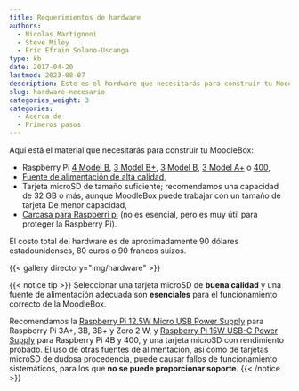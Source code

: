 ```yaml
---
title: Requerimientos de hardware
authors:
  - Nicolas Martignoni
  - Steve Miley
  - Eric Efrain Solano-Uscanga
type: kb
date: 2017-04-20
lastmod: 2023-08-07
description: Este es el hardware que necesitarás para construir tu MoodleBox
slug: hardware-necesario
categories_weight: 3
categories:
  - Acerca de
  - Primeros pasos
---
```

Aquí está el material que necesitarás para construir tu MoodleBox:

  * Raspberry Pi [4 Model B][RPi4B], [3 Model B+][RPi3Bplus], [3 Model B][RPi3B], [3 Model A+][RPi3Aplus] o [400][RPi400],
  * [Fuente de alimentación de alta calidad][supply],
  * Tarjeta microSD de tamaño suficiente; recomendamos una capacidad de 32 GB o más, aunque MoodleBox puede trabajar con un tamaño de tarjeta De menor capacidad,
  * [Carcasa para Raspberri pi][case] (no es esencial, pero es muy útil para proteger la Raspberry Pi).

El costo total del hardware es de aproximadamente 90 dólares estadounidenses, 80 euros o 90 francos suizos.

{{< gallery directory="img/hardware" >}}

{{< notice tip >}}
Seleccionar una tarjeta microSD de __buena calidad__ y una fuente de alimentación adecuada son __esenciales__ para el funcionamiento correcto de la MoodleBox.

Recomendamos la [Raspberry Pi 12.5W Micro USB Power Supply](https://www.raspberrypi.com/products/raspberry-pi-universal-power-supply/) para Raspberry Pi 3A+, 3B, 3B+ y Zero 2 W, y [Raspberry Pi 15W USB-C Power Supply](https://www.raspberrypi.com/products/type-c-power-supply/) para Raspberry Pi 4B y 400, y una tarjeta microSD con rendimiento probado. El uso de otras fuentes de alimentación, así como de tarjetas microSD de dudosa procedencia, puede causar fallos de funcionamiento sistemáticos, para los que __no se puede proporcionar soporte__.
{{< /notice >}}

 [RPi3Aplus]: https://www.raspberrypi.com/products/raspberry-pi-3-model-a-plus/
 [RPi3B]: https://www.raspberrypi.com/products/raspberry-pi-3-model-b/
 [RPi3Bplus]: https://www.raspberrypi.com/products/raspberry-pi-3-model-b-plus/
 [RPi4B]: https://www.raspberrypi.com/products/raspberry-pi-4-model-b/
 [RPi400]: https://www.raspberrypi.com/products/raspberry-pi-400/
 [case]: https://www.raspberrypi.com/products/raspberry-pi-3-case/
 [supply]: https://www.raspberrypi.com/products/raspberry-pi-universal-power-supply/
